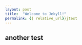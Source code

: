 ```yaml
---
layout: post
title:  "Welcome to Jekyll!"
permalink: {{ relative_url}}jtest
---
```


## another test
